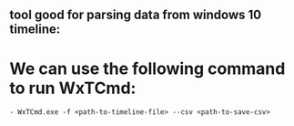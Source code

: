 ## tool good for parsing data from windows 10 timeline:
# We can use the following command to run WxTCmd:
    - WxTCmd.exe -f <path-to-timeline-file> --csv <path-to-save-csv>